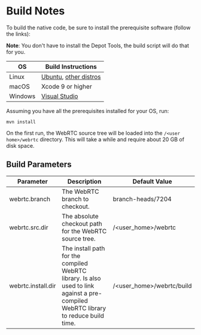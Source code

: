 # Build Notes

To build the native code, be sure to install the prerequisite software (follow the links):

**Note**: You don't have to install the Depot Tools, the build script will do that for you.

| OS        | Build Instructions                                                |
| --------- | ----------------------------------------------------------------- |
| Linux     | [Ubuntu][build-linux-ubuntu], [other distros][build-linux-other]  |
| macOS     | Xcode 9 or higher                                                 |
| Windows   | [Visual Studio][build-windows]                                    |

Assuming you have all the prerequisites installed for your OS, run:

```shell
mvn install
```

On the first run, the WebRTC source tree will be loaded into the `/<user home>/webrtc` directory. This will take a while and require about 20 GB of disk space.

## Build Parameters

| Parameter          | Description                                            | Default Value               |
| ------------------ | ------------------------------------------------------ |-----------------------------|
| webrtc.branch      | The WebRTC branch to checkout.                         | branch-heads/7204           |
| webrtc.src.dir     | The absolute checkout path for the WebRTC source tree. | /\<user_home\>/webrtc       |
| webrtc.install.dir | The install path for the compiled WebRTC library. Is also used to link against a pre-compiled WebRTC library to reduce build time. | /\<user_home\>/webrtc/build |

[build-linux-ubuntu]: https://chromium.googlesource.com/chromium/src/+/master/docs/linux/build_instructions.md#system-requirements
[build-linux-other]: https://chromium.googlesource.com/chromium/src/+/master/docs/linux/build_instructions.md#Notes-for-other-distros
[build-windows]: https://chromium.googlesource.com/chromium/src/+/master/docs/windows_build_instructions.md#visual-studio